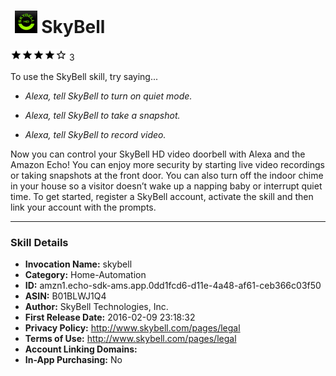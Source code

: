 # &nbsp;<img src="app_icon" alt="SkyBell icon" width="36"> SkyBell
![4 stars](../../../images/ic_star_black_18dp_1x.png)![4 stars](../../../images/ic_star_black_18dp_1x.png)![4 stars](../../../images/ic_star_black_18dp_1x.png)![4 stars](../../../images/ic_star_black_18dp_1x.png)![4 stars](../../../images/ic_star_border_black_18dp_1x.png) 3

To use the SkyBell skill, try saying...

* *Alexa, tell SkyBell to turn on quiet mode.*

* *Alexa, tell SkyBell to take a snapshot.*

* *Alexa, tell SkyBell to record video.*

Now you can control your SkyBell HD video doorbell with Alexa and the Amazon Echo! You can enjoy more security by starting live video recordings or taking snapshots at the front door. You can also turn off the indoor chime in your house so a visitor doesn’t wake up a napping baby or interrupt quiet time. To get started, register a SkyBell account, activate the skill and then link your account with the prompts.

***

### Skill Details

* **Invocation Name:** skybell
* **Category:** Home-Automation
* **ID:** amzn1.echo-sdk-ams.app.0dd1fcd6-d11e-4a48-af61-ceb366c03f50
* **ASIN:** B01BLWJ1Q4
* **Author:** SkyBell Technologies, Inc.
* **First Release Date:** 2016-02-09 23:18:32
* **Privacy Policy:** http://www.skybell.com/pages/legal
* **Terms of Use:** http://www.skybell.com/pages/legal
* **Account Linking Domains:** 
* **In-App Purchasing:** No
